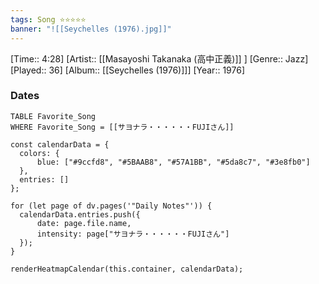 ```yaml
---
tags: Song ⭐⭐⭐⭐⭐ 
banner: "![[Seychelles (1976).jpg]]"
---
```

[Time:: 4:28]
[Artist:: [[Masayoshi Takanaka (高中正義)]] ]
[Genre:: Jazz]
[Played:: 36]
[Album:: [[Seychelles (1976)]]]
[Year:: 1976]
### Dates
````dataview
TABLE Favorite_Song
WHERE Favorite_Song = [[サヨナラ・・・・・・FUJIさん]]
````

  ```dataviewjs
const calendarData = { 
	colors: { 
		blue: ["#9ccfd8", "#5BAAB8", "#57A1BB", "#5da8c7", "#3e8fb0"] 
	}, 
	entries: [] 
}; 

for (let page of dv.pages('"Daily Notes"')) { 
	calendarData.entries.push({ 
		date: page.file.name, 
		intensity: page["サヨナラ・・・・・・FUJIさん"]
	}); 
} 

renderHeatmapCalendar(this.container, calendarData);
```
